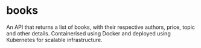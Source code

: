# books
An API that returns a list of books, with their respective authors, price, topic and other details. Containerised using Docker and deployed using Kubernetes for scalable infrastructure.
